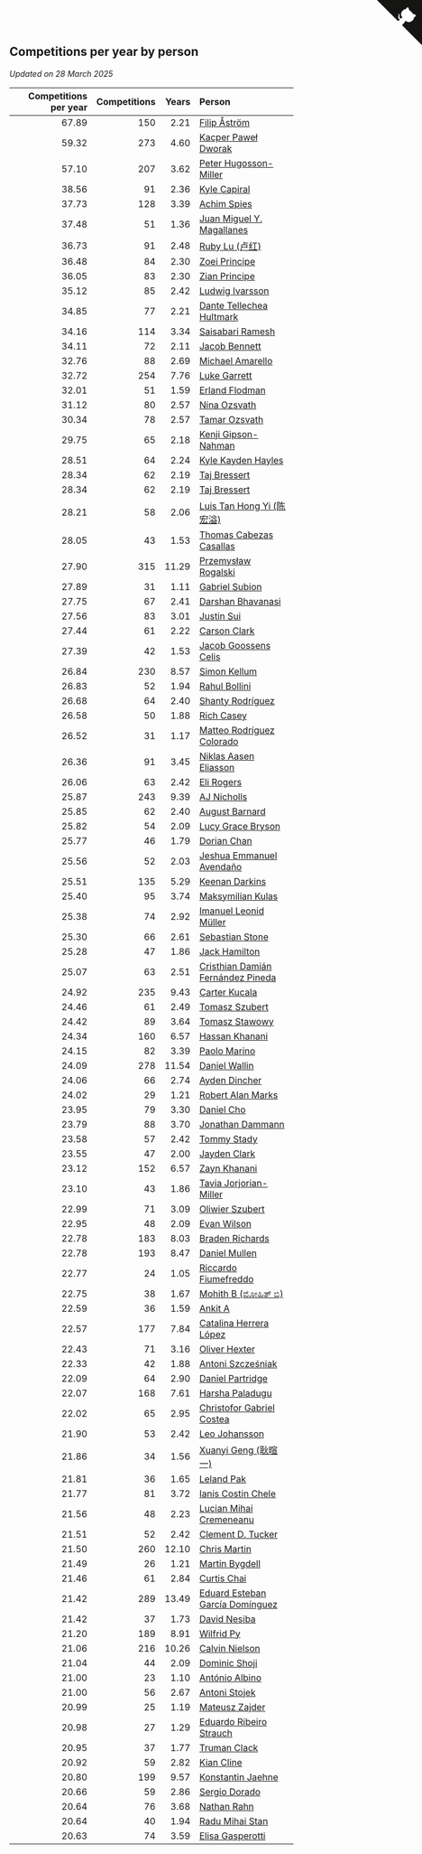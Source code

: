 ## Competitions per year by person

*Updated on 28 March 2025*

| Competitions per year | Competitions | Years | Person |
| ---: | ---: | ---: | :--- |
| 67.89 | 150 | 2.21 | [Filip Åström](https://www.worldcubeassociation.org/persons/2023ASTR01) |
| 59.32 | 273 | 4.60 | [Kacper Paweł Dworak](https://www.worldcubeassociation.org/persons/2020DWOR01) |
| 57.10 | 207 | 3.62 | [Peter Hugosson-Miller](https://www.worldcubeassociation.org/persons/2021HUGO01) |
| 38.56 | 91 | 2.36 | [Kyle Capiral](https://www.worldcubeassociation.org/persons/2022CAPI02) |
| 37.73 | 128 | 3.39 | [Achim Spies](https://www.worldcubeassociation.org/persons/2021SPIE01) |
| 37.48 | 51 | 1.36 | [Juan Miguel Y. Magallanes](https://www.worldcubeassociation.org/persons/2023MAGA09) |
| 36.73 | 91 | 2.48 | [Ruby Lu (卢红)](https://www.worldcubeassociation.org/persons/2022LURU01) |
| 36.48 | 84 | 2.30 | [Zoei Principe](https://www.worldcubeassociation.org/persons/2022PRIN09) |
| 36.05 | 83 | 2.30 | [Zian Principe](https://www.worldcubeassociation.org/persons/2022PRIN08) |
| 35.12 | 85 | 2.42 | [Ludwig Ivarsson](https://www.worldcubeassociation.org/persons/2022IVAR01) |
| 34.85 | 77 | 2.21 | [Dante Tellechea Hultmark](https://www.worldcubeassociation.org/persons/2023HULT01) |
| 34.16 | 114 | 3.34 | [Saisabari Ramesh](https://www.worldcubeassociation.org/persons/2021RAME01) |
| 34.11 | 72 | 2.11 | [Jacob Bennett](https://www.worldcubeassociation.org/persons/2023BENN04) |
| 32.76 | 88 | 2.69 | [Michael Amarello](https://www.worldcubeassociation.org/persons/2022AMAR09) |
| 32.72 | 254 | 7.76 | [Luke Garrett](https://www.worldcubeassociation.org/persons/2017GARR05) |
| 32.01 | 51 | 1.59 | [Erland Flodman](https://www.worldcubeassociation.org/persons/2023FLOD01) |
| 31.12 | 80 | 2.57 | [Nina Ozsvath](https://www.worldcubeassociation.org/persons/2022OZSV03) |
| 30.34 | 78 | 2.57 | [Tamar Ozsvath](https://www.worldcubeassociation.org/persons/2022OZSV04) |
| 29.75 | 65 | 2.18 | [Kenji Gipson-Nahman](https://www.worldcubeassociation.org/persons/2023GIPS01) |
| 28.51 | 64 | 2.24 | [Kyle Kayden Hayles](https://www.worldcubeassociation.org/persons/2022HAYL02) |
| 28.34 | 62 | 2.19 | [Taj Bressert](https://www.worldcubeassociation.org/persons/2023BRES01) |
| 28.34 | 62 | 2.19 | [Taj Bressert](https://www.worldcubeassociation.org/persons/2023BRES01) |
| 28.21 | 58 | 2.06 | [Luis Tan Hong Yi (陈宏溢)](https://www.worldcubeassociation.org/persons/2023YILU01) |
| 28.05 | 43 | 1.53 | [Thomas Cabezas Casallas](https://www.worldcubeassociation.org/persons/2023CASA08) |
| 27.90 | 315 | 11.29 | [Przemysław Rogalski](https://www.worldcubeassociation.org/persons/2013ROGA02) |
| 27.89 | 31 | 1.11 | [Gabriel Subion](https://www.worldcubeassociation.org/persons/2024SUBI01) |
| 27.75 | 67 | 2.41 | [Darshan Bhavanasi](https://www.worldcubeassociation.org/persons/2022BHAV01) |
| 27.56 | 83 | 3.01 | [Justin Sui](https://www.worldcubeassociation.org/persons/2022SUIJ01) |
| 27.44 | 61 | 2.22 | [Carson Clark](https://www.worldcubeassociation.org/persons/2023CLAR02) |
| 27.39 | 42 | 1.53 | [Jacob Goossens Celis](https://www.worldcubeassociation.org/persons/2023CELI06) |
| 26.84 | 230 | 8.57 | [Simon Kellum](https://www.worldcubeassociation.org/persons/2016KELL12) |
| 26.83 | 52 | 1.94 | [Rahul Bollini](https://www.worldcubeassociation.org/persons/2023BOLL01) |
| 26.68 | 64 | 2.40 | [Shanty Rodríguez](https://www.worldcubeassociation.org/persons/2022CUBI01) |
| 26.58 | 50 | 1.88 | [Rich Casey](https://www.worldcubeassociation.org/persons/2023CASE06) |
| 26.52 | 31 | 1.17 | [Matteo Rodríguez Colorado](https://www.worldcubeassociation.org/persons/2024COLO04) |
| 26.36 | 91 | 3.45 | [Niklas Aasen Eliasson](https://www.worldcubeassociation.org/persons/2021ELIA01) |
| 26.06 | 63 | 2.42 | [Eli Rogers](https://www.worldcubeassociation.org/persons/2022ROGE05) |
| 25.87 | 243 | 9.39 | [AJ Nicholls](https://www.worldcubeassociation.org/persons/2015NICH04) |
| 25.85 | 62 | 2.40 | [August Barnard](https://www.worldcubeassociation.org/persons/2022BARN21) |
| 25.82 | 54 | 2.09 | [Lucy Grace Bryson](https://www.worldcubeassociation.org/persons/2023BRYS01) |
| 25.77 | 46 | 1.79 | [Dorian Chan](https://www.worldcubeassociation.org/persons/2023DORI01) |
| 25.56 | 52 | 2.03 | [Jeshua Emmanuel Avendaño](https://www.worldcubeassociation.org/persons/2023AVEN01) |
| 25.51 | 135 | 5.29 | [Keenan Darkins](https://www.worldcubeassociation.org/persons/2019DARK02) |
| 25.40 | 95 | 3.74 | [Maksymilian Kulas](https://www.worldcubeassociation.org/persons/2021KULA02) |
| 25.38 | 74 | 2.92 | [Imanuel Leonid Müller](https://www.worldcubeassociation.org/persons/2022MULL02) |
| 25.30 | 66 | 2.61 | [Sebastian Stone](https://www.worldcubeassociation.org/persons/2022STON09) |
| 25.28 | 47 | 1.86 | [Jack Hamilton](https://www.worldcubeassociation.org/persons/2023HAMI08) |
| 25.07 | 63 | 2.51 | [Cristhian Damián Fernández Pineda](https://www.worldcubeassociation.org/persons/2022PINE05) |
| 24.92 | 235 | 9.43 | [Carter Kucala](https://www.worldcubeassociation.org/persons/2015KUCA01) |
| 24.46 | 61 | 2.49 | [Tomasz Szubert](https://www.worldcubeassociation.org/persons/2022SZUB02) |
| 24.42 | 89 | 3.64 | [Tomasz Stawowy](https://www.worldcubeassociation.org/persons/2021STAW01) |
| 24.34 | 160 | 6.57 | [Hassan Khanani](https://www.worldcubeassociation.org/persons/2018KHAN26) |
| 24.15 | 82 | 3.39 | [Paolo Marino](https://www.worldcubeassociation.org/persons/2021MARI04) |
| 24.09 | 278 | 11.54 | [Daniel Wallin](https://www.worldcubeassociation.org/persons/2013WALL03) |
| 24.06 | 66 | 2.74 | [Ayden Dincher](https://www.worldcubeassociation.org/persons/2022DINC01) |
| 24.02 | 29 | 1.21 | [Robert Alan Marks](https://www.worldcubeassociation.org/persons/2024MARK03) |
| 23.95 | 79 | 3.30 | [Daniel Cho](https://www.worldcubeassociation.org/persons/2021CHOD01) |
| 23.79 | 88 | 3.70 | [Jonathan Dammann](https://www.worldcubeassociation.org/persons/2021DAMM01) |
| 23.58 | 57 | 2.42 | [Tommy Stady](https://www.worldcubeassociation.org/persons/2022STAD01) |
| 23.55 | 47 | 2.00 | [Jayden Clark](https://www.worldcubeassociation.org/persons/2023CLAR13) |
| 23.12 | 152 | 6.57 | [Zayn Khanani](https://www.worldcubeassociation.org/persons/2018KHAN28) |
| 23.10 | 43 | 1.86 | [Tavia Jorjorian-Miller](https://www.worldcubeassociation.org/persons/2023JORJ01) |
| 22.99 | 71 | 3.09 | [Oliwier Szubert](https://www.worldcubeassociation.org/persons/2022SZUB01) |
| 22.95 | 48 | 2.09 | [Evan Wilson](https://www.worldcubeassociation.org/persons/2023WILS11) |
| 22.78 | 183 | 8.03 | [Braden Richards](https://www.worldcubeassociation.org/persons/2017RICH02) |
| 22.78 | 193 | 8.47 | [Daniel Mullen](https://www.worldcubeassociation.org/persons/2016MULL04) |
| 22.77 | 24 | 1.05 | [Riccardo Fiumefreddo](https://www.worldcubeassociation.org/persons/2024RICC01) |
| 22.75 | 38 | 1.67 | [Mohith B (ಮೋಹಿತ್ ಬಿ)](https://www.worldcubeassociation.org/persons/2023BMOH01) |
| 22.59 | 36 | 1.59 | [Ankit A](https://www.worldcubeassociation.org/persons/2023AANK01) |
| 22.57 | 177 | 7.84 | [Catalina Herrera López](https://www.worldcubeassociation.org/persons/2017LOPE31) |
| 22.43 | 71 | 3.16 | [Oliver Hexter](https://www.worldcubeassociation.org/persons/2022HEXT01) |
| 22.33 | 42 | 1.88 | [Antoni Szcześniak](https://www.worldcubeassociation.org/persons/2023SZCZ04) |
| 22.09 | 64 | 2.90 | [Daniel Partridge](https://www.worldcubeassociation.org/persons/2022PART02) |
| 22.07 | 168 | 7.61 | [Harsha Paladugu](https://www.worldcubeassociation.org/persons/2017PALA08) |
| 22.02 | 65 | 2.95 | [Christofor Gabriel Costea](https://www.worldcubeassociation.org/persons/2022COST03) |
| 21.90 | 53 | 2.42 | [Leo Johansson](https://www.worldcubeassociation.org/persons/2022JOHA08) |
| 21.86 | 34 | 1.56 | [Xuanyi Geng (耿暄一)](https://www.worldcubeassociation.org/persons/2023GENG02) |
| 21.81 | 36 | 1.65 | [Leland Pak](https://www.worldcubeassociation.org/persons/2023PAKL02) |
| 21.77 | 81 | 3.72 | [Ianis Costin Chele](https://www.worldcubeassociation.org/persons/2021CHEL01) |
| 21.56 | 48 | 2.23 | [Lucian Mihai Cremeneanu](https://www.worldcubeassociation.org/persons/2023CREM01) |
| 21.51 | 52 | 2.42 | [Clement D. Tucker](https://www.worldcubeassociation.org/persons/2022TUCK09) |
| 21.50 | 260 | 12.10 | [Chris Martin](https://www.worldcubeassociation.org/persons/2013MART03) |
| 21.49 | 26 | 1.21 | [Martin Bygdell](https://www.worldcubeassociation.org/persons/2024BYGD01) |
| 21.46 | 61 | 2.84 | [Curtis Chai](https://www.worldcubeassociation.org/persons/2022CHAI02) |
| 21.42 | 289 | 13.49 | [Eduard Esteban García Domínguez](https://www.worldcubeassociation.org/persons/2011EDUA01) |
| 21.42 | 37 | 1.73 | [David Nesiba](https://www.worldcubeassociation.org/persons/2023NESI01) |
| 21.20 | 189 | 8.91 | [Wilfrid Py](https://www.worldcubeassociation.org/persons/2016PYWI01) |
| 21.06 | 216 | 10.26 | [Calvin Nielson](https://www.worldcubeassociation.org/persons/2014NIEL03) |
| 21.04 | 44 | 2.09 | [Dominic Shoji](https://www.worldcubeassociation.org/persons/2023SHOJ01) |
| 21.00 | 23 | 1.10 | [António Albino](https://www.worldcubeassociation.org/persons/2024ALBI01) |
| 21.00 | 56 | 2.67 | [Antoni Stojek](https://www.worldcubeassociation.org/persons/2022STOJ03) |
| 20.99 | 25 | 1.19 | [Mateusz Zajder](https://www.worldcubeassociation.org/persons/2024ZAJD01) |
| 20.98 | 27 | 1.29 | [Eduardo Ribeiro Strauch](https://www.worldcubeassociation.org/persons/2023STRA33) |
| 20.95 | 37 | 1.77 | [Truman Clack](https://www.worldcubeassociation.org/persons/2023CLAC02) |
| 20.92 | 59 | 2.82 | [Kian Cline](https://www.worldcubeassociation.org/persons/2022CLIN01) |
| 20.80 | 199 | 9.57 | [Konstantin Jaehne](https://www.worldcubeassociation.org/persons/2015JAEH01) |
| 20.66 | 59 | 2.86 | [Sergio Dorado](https://www.worldcubeassociation.org/persons/2022CORR05) |
| 20.64 | 76 | 3.68 | [Nathan Rahn](https://www.worldcubeassociation.org/persons/2021RAHN01) |
| 20.64 | 40 | 1.94 | [Radu Mihai Stan](https://www.worldcubeassociation.org/persons/2023STAN09) |
| 20.63 | 74 | 3.59 | [Elisa Gasperotti](https://www.worldcubeassociation.org/persons/2021GASP01) |


<a href="https://github.com/jonatanklosko/wca_statistics" class="github-corner" aria-label="View source on Github"><svg width="80" height="80" viewBox="0 0 250 250" style="fill:#151513; color:#fff; position: absolute; top: 0; border: 0; right: 0;" aria-hidden="true"><path d="M0,0 L115,115 L130,115 L142,142 L250,250 L250,0 Z"></path><path d="M128.3,109.0 C113.8,99.7 119.0,89.6 119.0,89.6 C122.0,82.7 120.5,78.6 120.5,78.6 C119.2,72.0 123.4,76.3 123.4,76.3 C127.3,80.9 125.5,87.3 125.5,87.3 C122.9,97.6 130.6,101.9 134.4,103.2" fill="currentColor" style="transform-origin: 130px 106px;" class="octo-arm"></path><path d="M115.0,115.0 C114.9,115.1 118.7,116.5 119.8,115.4 L133.7,101.6 C136.9,99.2 139.9,98.4 142.2,98.6 C133.8,88.0 127.5,74.4 143.8,58.0 C148.5,53.4 154.0,51.2 159.7,51.0 C160.3,49.4 163.2,43.6 171.4,40.1 C171.4,40.1 176.1,42.5 178.8,56.2 C183.1,58.6 187.2,61.8 190.9,65.4 C194.5,69.0 197.7,73.2 200.1,77.6 C213.8,80.2 216.3,84.9 216.3,84.9 C212.7,93.1 206.9,96.0 205.4,96.6 C205.1,102.4 203.0,107.8 198.3,112.5 C181.9,128.9 168.3,122.5 157.7,114.1 C157.9,116.9 156.7,120.9 152.7,124.9 L141.0,136.5 C139.8,137.7 141.6,141.9 141.8,141.8 Z" fill="currentColor" class="octo-body"></path></svg></a><style>.github-corner:hover .octo-arm{animation:octocat-wave 560ms ease-in-out}@keyframes octocat-wave{0%,100%{transform:rotate(0)}20%,60%{transform:rotate(-25deg)}40%,80%{transform:rotate(10deg)}}@media (max-width:500px){.github-corner:hover .octo-arm{animation:none}.github-corner .octo-arm{animation:octocat-wave 560ms ease-in-out}}</style>
